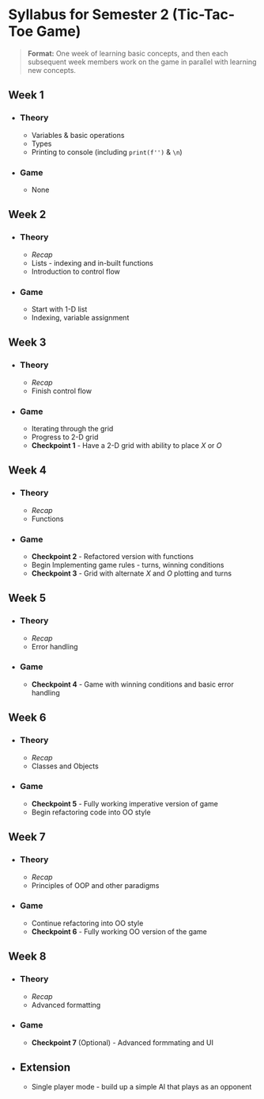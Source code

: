 # Syllabus for Semester 2 (Tic-Tac-Toe Game)
> **Format:** One week of learning basic concepts, and then each subsequent week members work on the game in parallel with learning new concepts.
## Week 1
- ### Theory
  - Variables & basic operations
  - Types
  - Printing to console (including `print(f'')` & `\n`)
- ### Game
  - None
## Week 2
- ### Theory
  - *Recap*
  - Lists - indexing and in-built functions
  - Introduction to control flow
- ### Game
  - Start with 1-D list
  - Indexing, variable assignment
## Week 3
- ### Theory
  - *Recap*
  - Finish control flow
- ### Game
  - Iterating through the grid
  - Progress to 2-D grid
  - **Checkpoint 1** - Have a 2-D grid with ability to place *X* or *O*
## Week 4
- ### Theory
  - *Recap*
  - Functions
- ### Game
  - **Checkpoint 2** - Refactored version with functions
  - Begin Implementing game rules - turns, winning conditions
  - **Checkpoint 3** - Grid with alternate *X* and *O* plotting and turns
## Week 5
- ### Theory
  - *Recap*
  - Error handling
- ### Game
  - **Checkpoint 4** - Game with winning conditions and basic error handling
## Week 6
- ### Theory
  - *Recap*
  - Classes and Objects
- ### Game
  - **Checkpoint 5** - Fully working imperative version of game
  - Begin refactoring code into OO style
## Week 7
- ### Theory
  - *Recap*
  - Principles of OOP and other paradigms
- ### Game
  - Continue refactoring into OO style
  - **Checkpoint 6** - Fully working OO version of the game
## Week 8
- ### Theory
  - *Recap*
  - Advanced formatting
- ### Game
  - **Checkpoint 7** (Optional) - Advanced formmating and UI
  
- ## Extension
  - Single player mode - build up a simple AI that plays as an opponent
